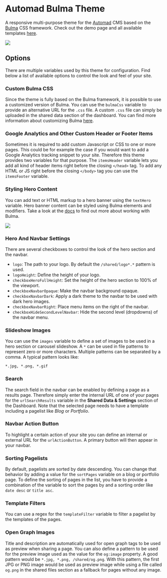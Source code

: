 # Automad Bulma Theme

A responsive multi-purpose theme for the [Automad](https://automad.org) CMS based on the [Bulma](https://bulma.io) CSS framework. Check out the demo page and all available templates [here](https://bulma.dev.automad.org).

![](https://bulma.dev.automad.org/shared/screenshot-1.png)

## Options

There are multiple variables used by this theme for configuration. Find below a list of available options to control the look and feel of your site.

### Custom Bulma CSS

Since the theme is fully based on the Bulma framework, it is possible to use a customized version of Bulma. You can use the `bulmaCss` variable to provide an alternative URL for the `.css` file. A custom `.css` file can simply be uploaded in the shared data section of the dashboard. You can find more information about customizing Bulma [here](https://bulma.io/documentation/customize/).

### Google Analytics and Other Custom Header or Footer Items

Sometimes it is required to add custom Javascript or CSS to one or more pages. This could be for example the case if you would want to add a Google Analytics tracking snippet to your site. Therefore this theme provides two variables for that purpose. The `itemsHeader` variable lets you add all kind of header items right before the closing `</head>` tag. To add any HTML or JS right before the closing `</body>` tag you can use the `itemsFooter` variable.

### Styling Hero Content

You can add text or HTML markup to a hero banner using the `textHero` variable. Hero banner content can be styled using Bulma elements and modifiers. Take a look at the [docs](https://bulma.io/documentation/modifiers/) to find out more about working with Bulma.

![](https://bulma.dev.automad.org/shared/screenshot-2.png)

### Hero And Navbar Settings

There are several checkboxes to control the look of the hero section and the navbar. 

- `logo`: The path to your logo. By default the `/shared/logo*.*` pattern is used.
- `logoHeight`: Define the height of your logo.
- `checkboxHeroFullHeight`: Set the height of the hero section to 100% of the viewport.
- `checkboxNavbarOpaque`: Make the navbar background opaque.
- `checkboxNavbarDark`: Apply a dark theme to the navbar to be used with dark hero images.
- `checkboxNavbarRight`: Place menu items on the right of the navbar.
- `checkboxHideSecondLevelNavbar`: Hide the second level (dropdowns) of the navbar menu.

### Slideshow Images

You can use the `images` variable to define a set of images to be used in a hero section or carousel slideshow. A `*` can be used in file patterns to represent zero or more characters. Multiple patterns can be separated by a comma. A typical pattern looks like:

    *.jpg, *.png, *.gif 

### Search
The search field in the navbar can be enabled by defining a page as a results page. Therefore simply enter the internal URL of one of your pages for the `urlSearchResults` variable in the **Shared Data & Settings** section of the Dashboard. Note that the selected page needs to have a template including a pagelist like *Blog* or *Portfolio*.

### Navbar Action Button
To highlight a certain action of your site you can define an internal or external URL for the `urlActionButton`. A primary button will then appear in your navbar.

### Sorting Pagelists

By default, pagelists are sorted by date descending. You can change that behavior by adding a value for the `sortPages` variable on a blog or portfolio page. To define the sorting of pages in the list, you have to provide a combination of the variable to sort the pages by and a sorting order like `date desc` or `title asc`. 

### Template Filters

You can use a regex for the `templateFilter` variable to filter a pagelist by the templates of the pages.

### Open Graph Images

Title and description are automatically used for open graph tags to be used as preview when sharing a page. You can also define a pattern to be used for the preview image used as the value for the `og:image` property. A good pattern would be `*.jpg, *.png, /shared/og.png`. With this pattern, the first JPG or PNG image would be used as preview image while using a file called `og.png` in the shared files section as a fallback for pages without any image.
